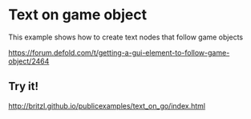# Text on game object
This example shows how to create text nodes that follow game objects

https://forum.defold.com/t/getting-a-gui-element-to-follow-game-object/2464

## Try it!
http://britzl.github.io/publicexamples/text_on_go/index.html
